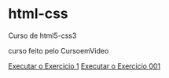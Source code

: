 # html-css
 Curso de html5-css3

curso feito pelo CursoemVideo

<a href="https://fidelis09.github.io/html-css/Exercicios/ex001/index.html">Executar o Exercicio 1</a>
<a href="https://fidelis09.github.io/html-css/Exercicios/ex001/index.html">Executar o Exercicio 001</a>
